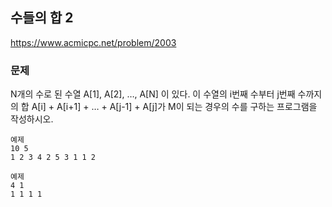 ## 수들의 합 2
https://www.acmicpc.net/problem/2003

### 문제
N개의 수로 된 수열 A[1], A[2], …, A[N] 이 있다. 이 수열의 i번째 수부터 j번째 수까지의 합 A[i] + A[i+1] + … + A[j-1] + A[j]가 M이 되는 경우의 수를 구하는 프로그램을 작성하시오.

```
예제
10 5
1 2 3 4 2 5 3 1 1 2
```
```
예제
4 1
1 1 1 1
```